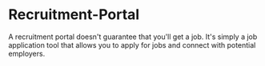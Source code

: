 # Recruitment-Portal
A recruitment portal doesn't guarantee that you'll get a job. It's simply a job application tool that allows you to apply for jobs and connect with potential employers. 
